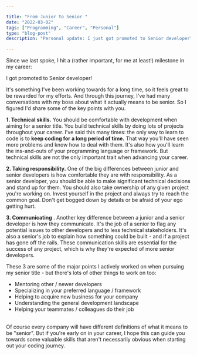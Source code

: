 ```yaml
---

title: "From Junior to Senior "
date: "2022-03-02"
tags: ["Programming", "Career", "Personal"]
type: "blog-post"
description: "Personal update: I just got promoted to Senior developer"

---
```


Since we last spoke, I hit a (rather important, for me at least!) milestone in my career:

I got promoted to Senior developer!

It's something I've been working towards for a long time, so it feels great to be rewarded for my efforts. And through this journey, I've had many conversations with my boss about what it actually means to be senior. So I figured I'd share some of the key points with you.

**1. Technical skills.** You should be comfortable with development when aiming for a senior title. You build technical skills by doing lots of projects throughout your career. I've said this many times: the only way to learn to code is to **keep coding for a long period of time.** That way you'll have seen more problems and know how to deal with them. It's also how you'll learn the ins-and-outs of your programming language or framework. But technical skills are not the only important trait when advancing your career.

**2. Taking responsibility.** One of the big differences between junior and senior developers is how comfortable they are with responsibility. As a senior developer, you should be able to make significant technical decisions and stand up for them. You should also take ownership of any given project you're working on. Invest yourself in the project and always try to reach the common goal. Don't get bogged down by details or be afraid of your ego getting hurt.

**3. Communicating** . Another key difference between a junior and a senior developer is how they communicate. It's the job of a senior to flag any potential issues to other developers and to less technical stakeholders. It's also a senior's job to explain how something could be built - and if a project has gone off the rails. These communication skills are essential for the success of any project, which is why they're expected of more senior developers.

These 3 are some of the major points I actively worked on when pursuing my senior title - but there's lots of other things to work on too:

- Mentoring other / newer developers
- Specializing in your preferred language / framework
- Helping to acquire new business for your company
- Understanding the general development landscape
- Helping your teammates / colleagues do their job

​<br>
Of course every company will have different definitions of what it means to be "senior". But if you're early on in your career, I hope this can guide you towards some valuable skills that aren't necessarily obvious when starting out your coding journey.

​

